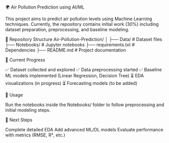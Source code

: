 🌍 Air Pollution Prediction using AI/ML

This project aims to predict air pollution levels using Machine Learning techniques. Currently, the repository contains initial work (30%) including dataset preparation, preprocessing, and baseline modeling.

📂 Repository Structure
Air-Pollution-Prediction/
│
├── Data/                # Dataset files
├── Notebooks/           # Jupyter notebooks
├── requirements.txt     # Dependencies
├── README.md            # Project documentation

🚀 Current Progress

✅ Dataset collected and explored
✅ Data preprocessing started
✅ Baseline ML models implemented (Linear Regression, Decision Tree)
⏳ EDA visualizations (in progress)
⏳ Forecasting models (to be added)

📒 Usage

Run the notebooks inside the Notebooks/ folder to follow preprocessing and initial modeling steps.

🚧 Next Steps

Complete detailed EDA
Add advanced ML/DL models
Evaluate performance with metrics (RMSE, R², etc.)
